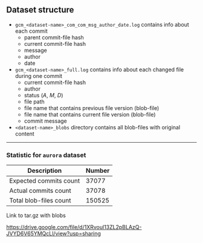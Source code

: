 ## Dataset structure
* `gcm_<dataset-name>_com_com_msg_author_date.log` contains info about each commit 
    * parent commit-file hash 
    * current commit-file hash
    * message
    * author
    * date 
* `gcm_<dataset-name>_full.log` contains info about each changed file during one commit
    * current commit-file hash
    * author 
    * status (_A_, _M_, _D_)
    * file path
    * file name that contains previous file version (blob-file) 
    * file name that contains current file version (blob-file)
    * commit message
* `<dataset-name>_blobs` directory contains all blob-files with original content

------

### Statistic for `aurora` dataset

| **Description** |  **Number** |
|---|---|
| Expected commits count |  37077 |
|  Actual commits count | 37078  |
| Total blob-files count  | 150525

Link to tar.gz with blobs

https://drive.google.com/file/d/1XRvoul13ZL2pBLAzQ-JVYD6V65YMQcLl/view?usp=sharing
